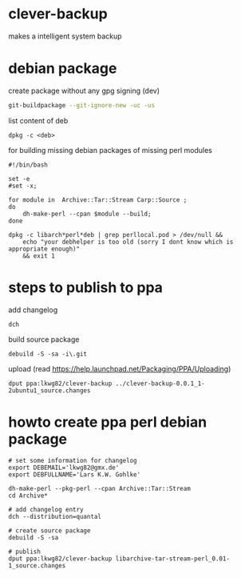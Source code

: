 clever-backup
=============

makes a intelligent system backup


# debian package

create package without any gpg signing (dev)
```bash
git-buildpackage --git-ignore-new -uc -us
```

list content of deb
```
dpkg -c <deb>
```

for building missing debian packages of missing perl modules
```
#!/bin/bash

set -e
#set -x;

for module in  Archive::Tar::Stream Carp::Source ; 
do
	dh-make-perl --cpan $module --build;
done

dpkg -c libarch*perl*deb | grep perllocal.pod > /dev/null && 
	echo "your debhelper is too old (sorry I dont know which is appropriate enough)" 
	&& exit 1
```

# steps to publish to ppa

add changelog
```
dch
```

build source package
```
debuild -S -sa -i\.git
```

upload (read https://help.launchpad.net/Packaging/PPA/Uploading)
```
dput ppa:lkwg82/clever-backup ../clever-backup-0.0.1_1-2ubuntu1_source.changes
```

# howto create ppa perl debian package

```
# set some information for changelog
export DEBEMAIL='lkwg82@gmx.de'
export DEBFULLNAME='Lars K.W. Gohlke'

dh-make-perl --pkg-perl --cpan Archive::Tar::Stream
cd Archive*

# add changelog entry
dch --distribution=quantal

# create source package
debuild -S -sa

# publish
dput ppa:lkwg82/clever-backup libarchive-tar-stream-perl_0.01-1_source.changes
```
